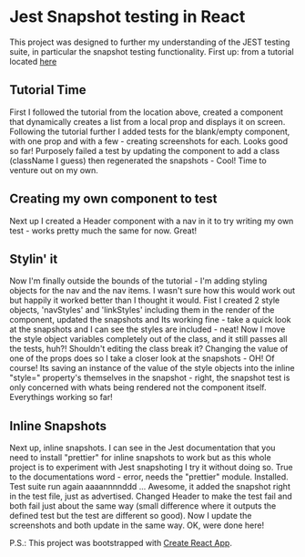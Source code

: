 
# Jest Snapshot testing in React

This project was designed to further my understanding of the JEST testing suite, in particular the snapshot testing functionality. First up: from a tutorial located [here](https://scotch.io/tutorials/writing-snapshot-tests-for-react-components-with-jest)

## Tutorial Time
 First I followed the tutorial from the location above, created a component that dynamically creates a list from a local prop and displays it on screen. Following the tutorial further I added tests for the blank/empty component, with one prop and with a few - creating screenshots for each. Looks good so far! Purposely failed a test by updating the component to add a class (className I guess) then regenerated the snapshots - Cool! Time to venture out on my own.
 
## Creating my own component to test
 Next up I created a Header component with a nav in it to try writing my own test - works pretty much the same for now. Great!
 
## Stylin' it
 Now I'm finally outside the bounds of the tutorial - I'm adding styling objects for the nav and the nav items. I wasn't sure how this would work out but happily it worked better than I thought it would. Fist I created 2 style objects, 'navStyles' and 'linkStyles' including them in the render of the component, updated the snapshots and Its working fine - take a quick look at the snapshots and I can see the styles are included - neat! Now I move the style object variables completely out of the class, and it still passes all the tests, huh?! Shouldn't editing the class break it? Changing the value of one of the props does so I take a closer look at the snapshots - OH! Of course! Its saving an instance of the value of the style objects into the inline "style=" property's themselves in the snapshot - right, the snapshot test is only concerned with whats being rendered not the component itself. Everythings working so far!
 
 ## Inline Snapshots
 
 Next up, inline snapshots. I can see in the Jest documentation that you need to install "prettier" for inline snapshots to work but as this whole project is to experiment with Jest snapshoting I try it without doing so. True to the documentations word - error, needs the "prettier" module. Installed. Test suite run again aaaannnnddd ... Awesome, it added the snapshot right in the test file, just as advertised. Changed Header to make the test fail and both fail just about the same way (small difference where it outputs the defined test but the test are different so good). Now I update the screenshots and both update in the same way. OK, were done here!


P.S.:
This project was bootstrapped with [Create React App](https://github.com/facebook/create-react-app).

